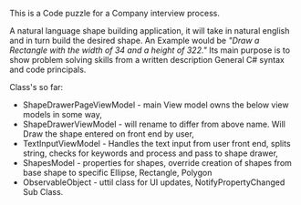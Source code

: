 <p>This is a Code puzzle for a Company interview process.

A natural language shape building application, it will take in natural english and in turn build the desired shape. An Example would be <i>"Draw a Rectangle with the width of 34 and a height of 322."</i> 
Its main purpose is to show problem solving skills from a written description General C# syntax and code principals. 

Class's so far:
<ul>
<li>ShapeDrawerPageViewModel - main View model owns the below view models in some way,</li>
<li>ShapeDrawerViewModel - will rename to differ from above name. Will Draw the shape entered on front end by user,</li>
<li>TextInputViewModel - Handles the text input from user front end, splits string, checks for keywords and process and pass to shape drawer,</li>
<li>ShapesModel - properties for shapes, override creation of shapes from base shape to specific Ellipse, Rectangle, Polygon</li>
<li>ObservableObject - uttil class for UI updates, NotifyPropertyChanged Sub Class.</li>
</ul>
</p>


